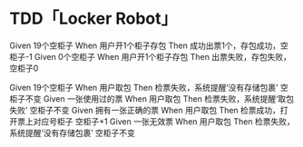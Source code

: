 # TDD「Locker Robot」
Given 19个空柜子 When 用户开1个柜子存包 Then 成功出票1个，存包成功，空柜子-1
Given 0个空柜子 When 用户开1个柜子存包 Then 出票失败，存包失败，空柜子0

Given 19个空柜子 When 用户取包 Then 检票失败，系统提醒‘没有存储包裹’  空柜子不变
Given 一张使用过的票 When 用户取包 Then 检票失败，系统提醒‘取包失败’ 空柜子不变
Given 拥有一张正确的票 When 用户取包 Then 检票成功，打开票上对应号柜子 空柜子+1
Given 一张无效票 When 用户取包 Then 检票失败，系统提醒‘没有存储包裹’ 空柜子不变

